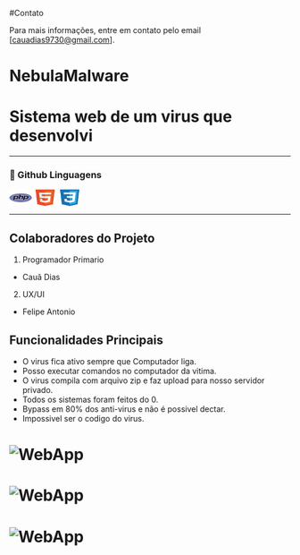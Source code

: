 #Contato

Para mais informações, entre em contato pelo email [cauadias9730@gmail.com].

# NebulaMalware

# Sistema web de um virus que desenvolvi

<hr>
<div style="display: inline_block">
  <h3>🚀 Github Linguagens</h3>
  <img align="center" alt="Magnus-Php" height="30" width="40" src="https://raw.githubusercontent.com/devicons/devicon/master/icons/php/php-original.svg">
  <img align="center" alt="Magnus-HTML" height="30" width="40" src="https://raw.githubusercontent.com/devicons/devicon/master/icons/html5/html5-original.svg">
  <img align="center" alt="Magnus-CSS" height="30" width="40" src="https://raw.githubusercontent.com/devicons/devicon/master/icons/css3/css3-original.svg">
</div>
<hr>

## Colaboradores do Projeto

1. Programador Primario
- Cauã Dias

2. UX/UI
- Felipe Antonio


## Funcionalidades Principais

- O virus fica ativo sempre que Computador liga.
- Posso executar comandos no computador da vitima.
- O virus compila com arquivo zip e faz upload para nosso servidor privado.
- Todos os sistemas foram feitos do 0.
- Bypass em 80% dos anti-virus e não é possivel dectar.
- Impossivel ser o codigo do virus.

# ![WebApp](https://i.imgur.com/guGT5CM.png)

# ![WebApp](https://i.imgur.com/ajdI88i.png)

# ![WebApp](https://i.imgur.com/waraoCO.png)
